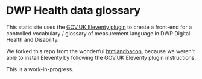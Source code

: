 # DWP Health data glossary

This static site uses the [GOV.UK Eleventy plugin](https://x-govuk.github.io/govuk-eleventy-plugin/) to create a front-end for a controlled vocabulary / glossary of measurement language in DWP Digital Health and Disability.

We forked this repo from the wonderful [htmlandbacon](https://github.com/htmlandbacon/xgov-eleventy-sample), because we weren't able to install Eleventy by following the GOV.UK Eleventy plugin instructions.

This is a work-in-progress.